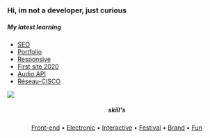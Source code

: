 <h3 align="left">Hi, im not a developer, just curious</h3>


#####  My latest learning

 - [SEO](https://www.livre-audio-enfant.com)
 - [Portfolio](https://berru-g.github.io/The-Craftman/)
 - [Responsive](https://berru-g.github.io/Make-Play/)
 - [First site 2020](https://codepen.io/h-lautre/full/WNrbawy)
 - [Audio API](https://berru-g.github.io/Rick-MortySample/)
 - [Réseau-CISCO](https://github.com/berru-g/Desk-cmd-de-base/tree/main/Cisco)


<div width="100%"><!--
<a href="https://github.com/berru-g/github-readme-stats"><img src="https://github-readme-stats.vercel.app/api/?username=berru-g&bg_color=a7a7a7&hide_border=true&title_color=118ab2&custom_title=Github activity&card_width=30%&include_all_commits=true"/>-->
 <img src="https://github-readme-stats.vercel.app/api/top-langs/?username=berru-g&text_color=fff&bg_color=a7a7a700&hide_border=true&title_color=fff&custom_title=Favorite-language&langs_count=10&card_height=100&layout=compact" />
</div>


<h5 align=center>skill's</h5>

<p align="center">
  <a href="https://codepen.io/h-lautre">Front-end</a> &bull;
  <a href="https://www.tindie.com/stores/makeandplay/">Electronic</a> &bull;
  <a href="https://berru-g.github.io/Lego-revisited/">Interactive</a> &bull;
  <a href="https://berru-g.github.io/assoberru/">Festival</a> &bull;
  <a href="https://berru-clothing.com">Brand</a> &bull;
  <a href="https://berru-g.github.io/couteau-adam">Fun</a>
</p>

